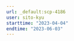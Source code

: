 ```yaml
---
url: _default:scp-4186
user: sito-kyu
starttime: "2023-04-04"
endtime: "2023-06-03"
---
```

<reserve />